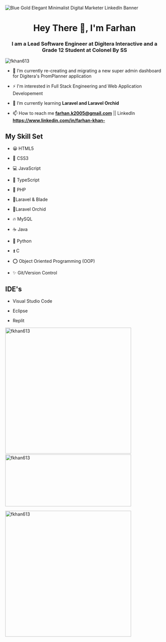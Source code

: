 ![Blue Gold Elegant Minimalist Digital Marketer LinkedIn Banner](https://user-images.githubusercontent.com/101340703/200124986-06f8d28f-7c85-4e47-9c87-16816063e369.png)
<h1 align="center">Hey There 👋, I'm Farhan</h1>
<h3 align="center">I am a Lead Software Engineer at Digitera Interactive and a Grade 12 Student at Colonel By SS</h3>

<p align="left"> <img src="https://komarev.com/ghpvc/?username=fkhan613&label=Profile%20views&color=0e75b6&style=flat" alt="fkhan613" /> </p>

- 🔭 I’m currently re-creating and migrating a new super admin dashboard for Digitera's PromPlanner application

- ⚡ I'm interested in Full Stack Engineering and Web Application Developement 

- 🌱 I’m currently learning **Laravel and Laravel Orchid**

- 📫 How to reach me **farhan.k2005@gmail.com** || LinkedIn **https://www.linkedin.com/in/farhan-khan-** 


## My Skill Set  

- 😀 HTML5

- 👾 CSS3

- 💻 JavaScript

- 🤖 TypeScript

- 🤴 PHP

- 🐞Laravel & Blade

- 🌷Laravel Orchid

- 🔥 MySQL

- ☕ Java

- 🐍 Python

- ⏫ C

- ⭕ Object Oriented Programming (OOP)

- ✨ Git/Version Control

## IDE's

- Visual Studio Code

- Eclipse

- Replit


<p> 
 <img width=400px src="https://github-readme-streak-stats.herokuapp.com/?user=fkhan613&" alt="fkhan613" />
 &nbsp;&nbsp;&nbsp;
 <img height=165px width=400px src="https://github-readme-stats.vercel.app/api?username=fkhan613&show_icons=true&locale=en" alt="fkhan613" />
</p>


<p align="left"><img width=400px src="https://github-readme-stats.vercel.app/api/top-langs?username=fkhan613&show_icons=true&locale=en&layout=compact" alt="fkhan613" /></p>
